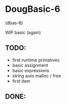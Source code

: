 DougBasic-6
===========

(dbas-6)

WIP basic (again)


TODO:
-----
- first runtime primatives
- basic assignment
- basic expressions
- string auto malloc / free
- first item

DONE:
-----
